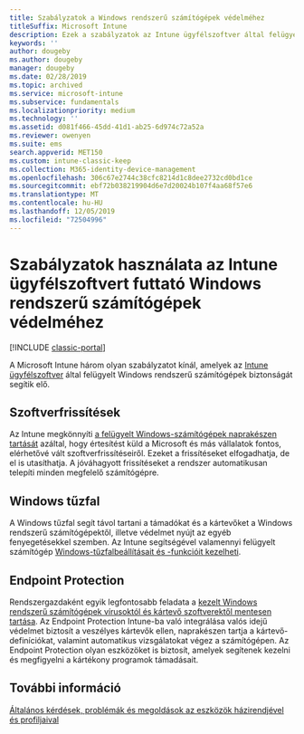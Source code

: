 ```yaml
---
title: Szabályzatok a Windows rendszerű számítógépek védelméhez
titleSuffix: Microsoft Intune
description: Ezek a szabályzatok az Intune ügyfélszoftver által felügyelt Windows rendszerű számítógépek biztonságának megőrzését segítik elő.
keywords: ''
author: dougeby
ms.author: dougeby
manager: dougeby
ms.date: 02/28/2019
ms.topic: archived
ms.service: microsoft-intune
ms.subservice: fundamentals
ms.localizationpriority: medium
ms.technology: ''
ms.assetid: d081f466-45dd-41d1-ab25-6d974c72a52a
ms.reviewer: owenyen
ms.suite: ems
search.appverid: MET150
ms.custom: intune-classic-keep
ms.collection: M365-identity-device-management
ms.openlocfilehash: 306c67e2744c38cfc8214d1c8dee2732cd0bd1ce
ms.sourcegitcommit: ebf72b038219904d6e7d20024b107f4aa68f57e6
ms.translationtype: MT
ms.contentlocale: hu-HU
ms.lasthandoff: 12/05/2019
ms.locfileid: "72504996"
---
```

# <a name="use-policies-to-help-protect-windows-pcs-that-run-the-intune-client-software"></a>Szabályzatok használata az Intune ügyfélszoftvert futtató Windows rendszerű számítógépek védelméhez

[!INCLUDE [classic-portal](../includes/classic-portal.md)]

A Microsoft Intune három olyan szabályzatot kínál, amelyek az [Intune ügyfélszoftver](../manage-windows-pcs-with-microsoft-intune.md) által felügyelt Windows rendszerű számítógépek biztonságát segítik elő.


## <a name="software-updates"></a>Szoftverfrissítések

Az Intune megkönnyíti [a felügyelt Windows-számítógépek naprakészen tartását](../keep-windows-pcs-up-to-date-with-software-updates-in-microsoft-intune.md) azáltal, hogy értesítést küld a Microsoft és más vállalatok fontos, elérhetővé vált szoftverfrissítéseiről. Ezeket a frissítéseket elfogadhatja, de el is utasíthatja. A jóváhagyott frissítéseket a rendszer automatikusan telepíti minden megfelelő számítógépre.

## <a name="windows-firewall"></a>Windows tűzfal

A Windows tűzfal segít távol tartani a támadókat és a kártevőket a Windows rendszerű számítógépektől, illetve védelmet nyújt az egyéb fenyegetésekkel szemben. Az Intune segítségével valamennyi felügyelt számítógép [Windows-tűzfalbeállításait és -funkcióit kezelheti](../help-protect-windows-pcs-using-windows-firewall-policies-in-microsoft-intune.md).

## <a name="endpoint-protection"></a>Endpoint Protection

Rendszergazdaként egyik legfontosabb feladata a [kezelt Windows rendszerű számítógépek vírusoktól és kártevő szoftverektől mentesen tartása](../help-secure-windows-pcs-with-endpoint-protection-for-microsoft-intune.md). Az Endpoint Protection Intune-ba való integrálása valós idejű védelmet biztosít a veszélyes kártevők ellen, naprakészen tartja a kártevő-definíciókat, valamint automatikus vizsgálatokat végez a számítógépen. Az Endpoint Protection olyan eszközöket is biztosít, amelyek segítenek kezelni és megfigyelni a kártékony programok támadásait.

## <a name="see-also"></a>További információ

[Általános kérdések, problémák és megoldások az eszközök házirendjével és profiljaival](../configuration/device-profile-troubleshoot.md)
